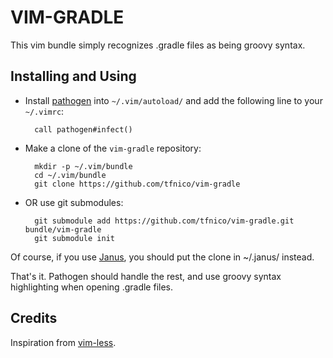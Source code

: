 # VIM-GRADLE #

This vim bundle simply recognizes .gradle files as being groovy syntax.

## Installing and Using ##

- Install [pathogen](http://www.vim.org/scripts/script.php?script_id=2332) into `~/.vim/autoload/` and add the
   following line to your `~/.vimrc`:

        call pathogen#infect()

- Make a clone of the `vim-gradle` repository:

        mkdir -p ~/.vim/bundle
        cd ~/.vim/bundle
        git clone https://github.com/tfnico/vim-gradle

- OR use git submodules:

        git submodule add https://github.com/tfnico/vim-gradle.git bundle/vim-gradle
        git submodule init

Of course, if you use [Janus](https://github.com/carlhuda/janus/), you should put the clone in ~/.janus/
instead.

That's it. Pathogen should handle the rest, and use groovy syntax
highlighting when opening .gradle files.

## Credits ##

Inspiration from [vim-less](https://github.com/groenewege/vim-less).

